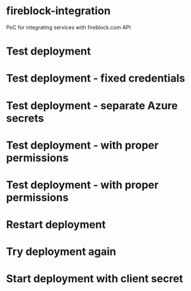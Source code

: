 # fireblock-integration
PoC for integrating services with fireblock.com API
# Test deployment
# Test deployment - fixed credentials
# Test deployment - separate Azure secrets
# Test deployment - with proper permissions
# Test deployment - with proper permissions
# Restart deployment
# Try deployment again
# Start deployment with client secret
